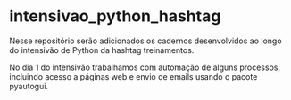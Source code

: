 # intensivao_python_hashtag
Nesse repositório serão adicionados os cadernos desenvolvidos ao longo do intensivão de Python da hashtag treinamentos.

No dia 1 do intensivão trabalhamos com automação de alguns processos, incluindo acesso a páginas web e envio de emails usando o pacote pyautogui.
